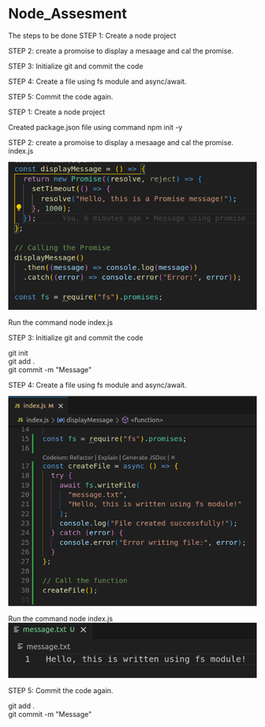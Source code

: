 # Node_Assesment

The steps to be done
STEP 1: Create a node project

STEP 2: create a promoise to display a mesaage and cal the promise.

STEP 3: Initialize git and commit the code

STEP 4: Create a file using fs module and async/await.

STEP 5: Commit the code again.

STEP 1: Create a node project

Created package.json file using command
npm init -y

STEP 2: create a promoise to display a mesaage and cal the promise.
index.js

![alt text](Images/image.png)

Run the command node index.js

STEP 3: Initialize git and commit the code

git init  
git add .  
git commit -m "Message"

STEP 4: Create a file using fs module and async/await.

![alt text](Images/image-1.png)

Run the command node index.js
![alt text](Images/image-2.png)

STEP 5: Commit the code again.

git add .  
git commit -m "Message"
